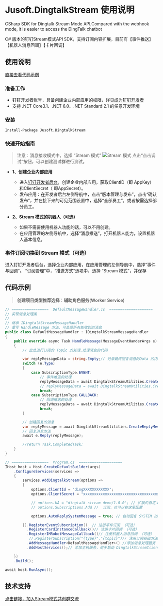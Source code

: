 ﻿# Jusoft.DingtalkStream 使用说明

CSharp SDK for Dingtalk Stream Mode API,Compared with the webhook mode, it is easier to access the DingTalk chatbot

C# 版本的钉钉Stream模式API SDK，支持订阅内容扩展，目前有【事件推送】【机器人消息回调】【卡片回调】


## 使用说明

[直接去看代码示例](#代码示例)

### 准备工作
- 钉钉开发者账号，具备创建企业内部应用的权限，详见[成为钉钉开发者](https://open.dingtalk.com/document/orgapp/become-a-dingtalk-developer)
- 支持 .NET Core3.1、.NET 6.0、.NET Standard 2.1 的任意开发环境

### 安装
```bash
Install-Package Jusoft.DingtalkStream
```

### 快速开始指南
> 注意：消息接收模式中，选择 “Stream 模式”
> ![Stream 模式](https://img.alicdn.com/imgextra/i3/O1CN01XL4piO1lkYX2F6sW6_!!6000000004857-0-tps-896-522.jpg)
> 点击“点击调试”按钮，可以创建测试群进行测试。

- **1、创建企业内部应用**
  - 进入[钉钉开发者后台](https://open-dev.dingtalk.com/)，创建企业内部应用，获取ClientID（即 AppKey）和ClientSecret（ 即AppSecret）。
  - 发布应用：在开发者后台左侧导航中，点击“版本管理与发布”，点击“确认发布”，并在接下来的可见范围设置中，选择“全部员工”，或者按需选择部分员工。

- **2、Stream 模式的机器人（可选）**
  - 如果不需要使用机器人功能的话，可以不用创建。
  - 在应用管理的左侧导航中，选择“消息推送”，打开机器人能力，设置机器人基本信息。

### 事件订阅切换到 Stream 模式（可选）

进入钉钉开发者后台，选择企业内部应用，在应用管理的左侧导航中，选择“事件与回调”。
“订阅管理”中，“推送方式”选项中，选择 “Stream 模式”，并保存

## 代码示例

> **创建项目类型推荐选择：辅助角色服务(Worker Service)**

```csharp
// =================  DefaultMessageHandler.cs  ====================
// 实现消息处理类
//
// 继承 IDingtalkStreamMessageHandler
// 重写 HandleMessage 方法，可处理所有能收到的消息
public class DefaultMessageHandler : IDingtalkStreamMessageHandler
{
    public override async Task HandleMessage(MessageEventHanderArgs e)
    {
        // 此处进行订阅的 Topic 的处理,处理消息的代码

        var replyMessageData = string.Empty;// 记录最终回复消息的Data 的内容
        switch (e.Type)
        {
            case SubscriptionType.EVENT:
                // 事件推送的处理
                replyMessageData = await DingtalkStreamUtilities.CreateReplyEventSuccessMessageData("自定义成功消息");
                // replyMessageData = await DingtalkStreamUtilities.CreateReplyEventFaildMessageData("自定义失败消息");
                break;
            case SubscriptionType.CALLBACK:
                // 回调推送的处理
                replyMessageData = await DingtalkStreamUtilities.CreateReplyCallbackMessageData("自定义回调结果");
                break;
        }

        // 创建回复的消息
        var replyMessage = await DingtalkStreamUtilities.CreateReplyMessage(e.Headers.MessageId, replyMessageData);
        // 回复消息方法
        await e.Reply(replyMessage);

        //return Task.CompletedTask;
    }
}
```

```csharp
// =================  Program.cs  ====================
IHost host = Host.CreateDefaultBuilder(args)
    .ConfigureServices(services =>
    {
        services.AddDingtalkStream(options =>
        {
            options.ClientId = "dingXXXXXXXXXXXX";
            options.ClientSecret = "xxxxxxxxxxxxxxxxxxxxxxxxxxxxxxxxxxxxxxx";

            // options.UA = "dingtalk-stream-demo/1.0.0"; // 扩展的自定义的UA
            // options.Subscriptions.Add //  订阅，也可以在这里配置

            options.AutoReplySystemMessage = true; // 自动回复 SYSTEM 的消息（ping,disconnect）

        }).RegisterEventSubscription()  // 注册事件订阅 （可选）
          .RegisterCardInstanceCallback()// 注册卡片回调 （可选）
          .RegisterIMRobotMessageCallback()// 注册机器人消息回调 （可选）
           //.RegisterSubscription("{type}","{topic}")// 注册订阅基础方法
          .AddMessageHandler<DefaultMessageHandler>() //添加消息处理服务
          .AddHostServices();// 添加主机服务，用于启动 DingtalkStreamClient

    })
    .Build();

await host.RunAsync();

```
## 技术支持

[点击链接，加入Stream模式共创群交流](https://open-dingtalk.github.io/developerpedia/docs/explore/support/?via=moon-group)